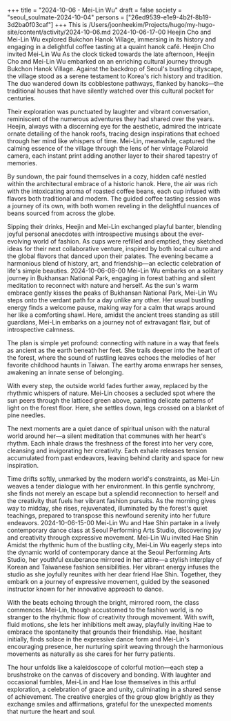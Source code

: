 +++
title = "2024-10-06 - Mei-Lin Wu"
draft = false
society = "seoul_soulmate-2024-10-04"
persons = ["26ed9539-e1e9-4b2f-8b19-3d2ba0f03caf"]
+++
This is /Users/joonheekim/Projects/hugo/my-hugo-site/content/activity/2024-10-06.md
2024-10-06-17-00
Heejin Cho and Mei-Lin Wu explored Bukchon Hanok Village, immersing in its history and engaging in a delightful coffee tasting at a quaint hanok café.
Heejin Cho invited Mei-Lin Wu
As the clock ticked towards the late afternoon, Heejin Cho and Mei-Lin Wu embarked on an enriching cultural journey through Bukchon Hanok Village. Against the backdrop of Seoul's bustling cityscape, the village stood as a serene testament to Korea's rich history and tradition. The duo wandered down its cobblestone pathways, flanked by hanoks—the traditional houses that have silently watched over this cultural pocket for centuries.

Their exploration was punctuated by laughter and vibrant conversation, reminiscent of the numerous adventures they had shared over the years. Heejin, always with a discerning eye for the aesthetic, admired the intricate ornate detailing of the hanok roofs, tracing design inspirations that echoed through her mind like whispers of time. Mei-Lin, meanwhile, captured the calming essence of the village through the lens of her vintage Polaroid camera, each instant print adding another layer to their shared tapestry of memories.

By sundown, the pair found themselves in a cozy, hidden café nestled within the architectural embrace of a historic hanok. Here, the air was rich with the intoxicating aroma of roasted coffee beans, each cup infused with flavors both traditional and modern. The guided coffee tasting session was a journey of its own, with both women reveling in the delightful nuances of beans sourced from across the globe.

Sipping their drinks, Heejin and Mei-Lin exchanged playful banter, blending joyful personal anecdotes with introspective musings about the ever-evolving world of fashion. As cups were refilled and emptied, they sketched ideas for their next collaborative venture, inspired by both local culture and the global flavors that danced upon their palates. The evening became a harmonious blend of history, art, and friendship—an eclectic celebration of life's simple beauties.
2024-10-06-08-00
Mei-Lin Wu embarks on a solitary journey in Bukhansan National Park, engaging in forest bathing and silent meditation to reconnect with nature and herself.
As the sun's warm embrace gently kisses the peaks of Bukhansan National Park, Mei-Lin Wu steps onto the verdant path for a day unlike any other. Her usual bustling energy finds a welcome pause, making way for a calm that wraps around her like a comforting shawl. Here, amidst the ancient trees standing as still guardians, Mei-Lin embarks on a journey not of extravagant flair, but of introspective calmness.

The plan is simple yet profound: connecting with nature in a way that feels as ancient as the earth beneath her feet. She trails deeper into the heart of the forest, where the sound of rustling leaves echoes the melodies of her favorite childhood haunts in Taiwan. The earthy aroma enwraps her senses, awakening an innate sense of belonging.

With every step, the outside world fades further away, replaced by the rhythmic whispers of nature. Mei-Lin chooses a secluded spot where the sun peers through the latticed green above, painting delicate patterns of light on the forest floor. Here, she settles down, legs crossed on a blanket of pine needles.

The next moments are a quiet dance of spiritual unison with the natural world around her—a silent meditation that communes with her heart's rhythm. Each inhale draws the freshness of the forest into her very core, cleansing and invigorating her creativity. Each exhale releases tension accumulated from past endeavors, leaving behind clarity and space for new inspiration.

Time drifts softly, unmarked by the modern world's constraints, as Mei-Lin weaves a tender dialogue with her environment. In this gentle synchrony, she finds not merely an escape but a splendid reconnection to herself and the creativity that fuels her vibrant fashion pursuits. As the morning gives way to midday, she rises, rejuvenated, illuminated by the forest's quiet teachings, prepared to transpose this newfound serenity into her future endeavors.
2024-10-06-15-00
Mei-Lin Wu and Hae Shin partake in a lively contemporary dance class at Seoul Performing Arts Studio, discovering joy and creativity through expressive movement.
Mei-Lin Wu invited Hae Shin
Amidst the rhythmic hum of the bustling city, Mei-Lin Wu eagerly steps into the dynamic world of contemporary dance at the Seoul Performing Arts Studio, her youthful exuberance mirrored in her attire—a stylish interplay of Korean and Taiwanese fashion sensibilities. Her vibrant energy infuses the studio as she joyfully reunites with her dear friend Hae Shin. Together, they embark on a journey of expressive movement, guided by the seasoned instructor known for her innovative approach to dance.

With the beats echoing through the bright, mirrored room, the class commences. Mei-Lin, though accustomed to the fashion world, is no stranger to the rhythmic flow of creativity through movement. With swift, fluid motions, she lets her inhibitions melt away, playfully inviting Hae to embrace the spontaneity that grounds their friendship. Hae, hesitant initially, finds solace in the expressive dance form and Mei-Lin's encouraging presence, her nurturing spirit weaving through the harmonious movements as naturally as she cares for her furry patients.

The hour unfolds like a kaleidoscope of colorful motion—each step a brushstroke on the canvas of discovery and bonding. With laughter and occasional fumbles, Mei-Lin and Hae lose themselves in this artful exploration, a celebration of grace and unity, culminating in a shared sense of achievement. The creative energies of the group glow brightly as they exchange smiles and affirmations, grateful for the unexpected moments that nurture the heart and soul.
